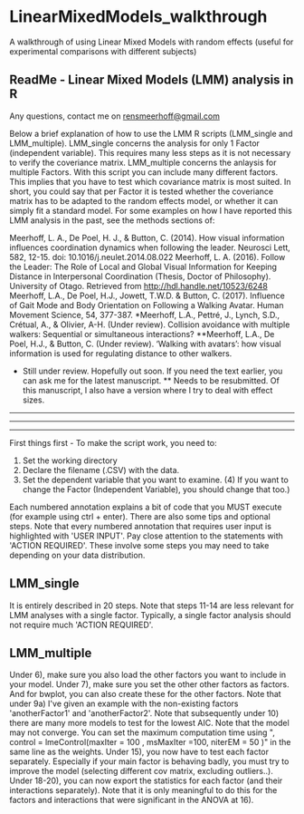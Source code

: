 # LinearMixedModels_walkthrough
A walkthrough of using Linear Mixed Models with random effects (useful for experimental comparisons with different subjects)

ReadMe - Linear Mixed Models (LMM) analysis in R
------------------------------------------------
Any questions, contact me on rensmeerhoff@gmail.com

Below a brief explanation of how to use the LMM R scripts (LMM_single and LMM_multiple).
LMM_single concerns the analysis for only 1 Factor (independent variable). This requires many less steps as it is not necessary to verify the coveriance matrix.
LMM_multiple concerns the anlaysis for multiple Factors. With this script you can include many different factors. This implies that you have to test which covariance matrix is most suited. In short, you could say that per Factor it is tested whether the coveriance matrix has to be adapted to the random effects model, or whether it can simply fit a standard model.
For some examples on how I have reported this LMM analysis in the past, see the methods sections of:

Meerhoff, L. A., De Poel, H. J., & Button, C. (2014). How visual information influences coordination dynamics when following the leader. Neurosci Lett, 582, 12-15. doi: 10.1016/j.neulet.2014.08.022
Meerhoff, L. A. (2016). Follow the Leader: The Role of Local and Global Visual Information for Keeping Distance in Interpersonal Coordination (Thesis, Doctor of Philosophy). University of Otago. Retrieved from http://hdl.handle.net/10523/6248
Meerhoff, L.A., De Poel, H.J., Jowett, T.W.D. & Button, C. (2017). Influence of Gait Mode and Body Orientation on Following a Walking Avatar. Human Movement Science, 54, 377-387.
*Meerhoff, L.A., Pettré, J., Lynch, S.D., Crétual, A., & Olivier, A-H. (Under review). Collision avoidance with multiple walkers: Sequential or simultaneous interactions?
**Meerhoff, L.A., De Poel, H.J., & Button, C. (Under review). ‘Walking with avatars’: how visual information is used for regulating distance to other walkers.

* Still under review. Hopefully out soon. If you need the text earlier, you can ask me for the latest manuscript.
** Needs to be resubmitted. Of this manuscript, I also have a version where I try to deal with effect sizes.

------------------------------------------------
------------------------------------------------
------------------------------------------------

First things first - To make the script work, you need to:
1) Set the working directory
2) Declare the filename (.CSV) with the data.
3) Set the dependent variable that you want to examine.
(4) If you want to change the Factor (Independent Variable), you should change that too.)

Each numbered annotation explains a bit of code that you MUST execute (for example using ctrl + enter). There are also some tips and optional steps.
Note that every numbered annotation that requires user input is highlighted with 'USER INPUT'.
Pay close attention to the statements with 'ACTION REQUIRED'. These involve some steps you may need to take depending on your data distribution.

LMM_single
------------------------------------------------
It is entirely described in 20 steps. Note that steps 11-14 are less relevant for LMM analyses with a single factor. Typically, a single factor analysis should not require much 'ACTION REQUIRED'.

LMM_multiple
------------------------------------------------
Under 6), make sure you also load the other factors you want to include in your model.
Under 7), make sure you set the other other factors as factors. And for bwplot, you can also create these for the other factors.
Note that under 9a) I've given an example with the non-existing factors 'anotherFactor1' and 'anotherFactor2'.
Note that subsequently under 10) there are many more models to test for the lowest AIC.
Note that the model may not converge. You can set the maximum computation time using ", control = lmeControl(maxIter = 100 , msMaxIter =100, niterEM = 50 )" in the same line as the weights.
Under 15), you now have to test each factor separately. Especially if your main factor is behaving badly, you must try to improve the model (selecting different cov matrix, excluding outliers..).
Under 18-20), you can now export the statistics for each factor (and their interactions separately). Note that it is only meaningful to do this for the factors and interactions that were significant in the ANOVA at 16).
